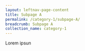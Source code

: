 ```yaml
---
layout: leftnav-page-content
title: Subpage A
permalink: /category-1/subpage-A/
breadcrumb: Subpage A
collection_name: category-1
---
```


Lorem ipsun

